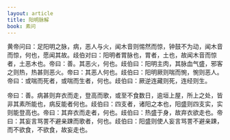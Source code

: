 ```yaml
---
layout: article
title: 阳明脉解
book: 素问
---
```


黄帝问曰：足阳明之脉，病，恶人与火，闻木音则惕然而惊，钟鼓不为动，闻木音而惊，何也，愿闻其故。歧伯对曰：阳明者胃脉也，胃者，土也，故闻木音而惊者，土恶木也。帝曰：善。其恶火，何也。歧伯曰：阳明主肉，其脉血气盛，邪客之则热，热甚则恶火。帝曰：其恶人何也。歧伯曰：阳明厥则喘而惋，惋则恶人。帝曰：或喘而死者，或喘而生者，何也。歧伯曰：厥逆连藏则死，连经则生。

帝曰：善。病甚则弃衣而走，登高而歌，或至不食数日，逾垣上屋，所上之处，皆非其素所能也，病反能者何也。歧伯曰：四支者，诸阳之本也，阳盛则四支实，实则能登高也。帝曰：其弃衣而走者，何也。歧伯曰：热盛于身，故弃衣欲走也。帝曰：其妄言骂詈不避亲踈而歌者，何也。歧伯曰：阳盛则使人妄言骂詈不避亲踈，而不欲食，不欲食，故妄走也。

